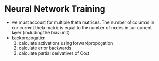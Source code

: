 # Neural Network Training
- we must account for multiple theta matrices. The number of columns in our current theta matrix is equal to the number of nodes in our current layer (including the bias unit)
- backpropogation
  1. calculate activations using forwardpropogation
  2. calculate error backwards 
  3. calculate partial derivatives of Cost
